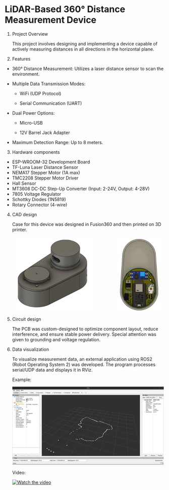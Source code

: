 # LiDAR-Based 360° Distance Measurement Device

1. Project Overview

    This project involves designing and implementing a device capable of actively measuring distances in all directions in the horizontal plane. 

2. Features
- 360° Distance Measurement: Utilizes a laser distance sensor to scan the environment.
- Multiple Data Transmission Modes:

  - WiFi (UDP Protocol)

  - Serial Communication (UART)

- Dual Power Options:

  - Micro-USB

  - 12V Barrel Jack Adapter

- Maximum Detection Range: Up to 8 meters.

3. Hardware components
- ESP-WROOM-32 Development Board
- TF-Luna Laser Distance Sensor
- NEMA17 Stepper Motor (1A max)
- TMC2208 Stepper Motor Driver
- Hall Sensor
- MT3608 DC-DC Step-Up Converter (Input: 2-24V, Output: 4-28V)
- 7805 Voltage Regulator
- Schottky Diodes (1N5819)
- Rotary Connector (4-wire)

4. CAD design

    Case for this device was designed in Fusion360 and then printed on 3D printer.

    ![Description](image/overview.jpg)

5. Circuit design

    The PCB was custom-designed to optimize component layout, reduce interference, and ensure stable power delivery. 
    Special attention was given to grounding and voltage regulation.

6. Data visualization

    To visualize measurement data, an external application using ROS2 (Robot Operating System 2) was developed. 
    The program processes serial/UDP data and displays it in RViz.

    Example:

    ![Description](image/sample.jpg)

    Video:

    [![Watch the video](https://img.youtube.com/vi/XMDhlz0U_hY/0.jpg)](https://www.youtube.com/watch?v=XMDhlz0U_hY)
